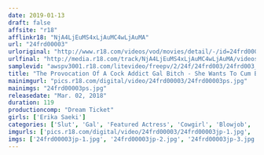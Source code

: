 ```yaml
---
date: 2019-01-13
draft: false
affsite: "r18"
afflinkr18: "NjA4LjEuMS4xLjAuMC4wLjAuMA"
url: "24frd00003"
urloriginal: "http://www.r18.com/videos/vod/movies/detail/-/id=24frd00003"
urlfinal: "http://media.r18.com/track/NjA4LjEuMS4xLjAuMC4wLjAuMA/videos/vod/movies/detail/-/id=24frd00003"
samplevid: "awspv3001.r18.com/litevideo/freepv/2/24f/24frd003/24frd003_dmb_w.mp4"
title: "The Provocation Of A Cock Addict Gal Bitch - She Wants To Cum By Being Licked. Erika Saeki"
mainimgurl: "pics.r18.com/digital/video/24frd00003/24frd00003ps.jpg"
mainimgs: "24frd00003ps.jpg"
releasedate: "Mar. 02, 2018"
duration: 119
productioncomp: "Dream Ticket"
girls: ['Erika Saeki']
categories: ['Slut', 'Gal', 'Featured Actress', 'Cowgirl', 'Blowjob', 'Sex Toys', 'Hi-Def']
imgurls: ['pics.r18.com/digital/video/24frd00003/24frd00003jp-1.jpg', 'pics.r18.com/digital/video/24frd00003/24frd00003jp-2.jpg', 'pics.r18.com/digital/video/24frd00003/24frd00003jp-3.jpg', 'pics.r18.com/digital/video/24frd00003/24frd00003jp-4.jpg', 'pics.r18.com/digital/video/24frd00003/24frd00003jp-5.jpg', 'pics.r18.com/digital/video/24frd00003/24frd00003jp-6.jpg', 'pics.r18.com/digital/video/24frd00003/24frd00003jp-7.jpg', 'pics.r18.com/digital/video/24frd00003/24frd00003jp-8.jpg', 'pics.r18.com/digital/video/24frd00003/24frd00003jp-9.jpg', 'pics.r18.com/digital/video/24frd00003/24frd00003jp-10.jpg', 'pics.r18.com/digital/video/24frd00003/24frd00003jp-11.jpg', 'pics.r18.com/digital/video/24frd00003/24frd00003jp-12.jpg', 'pics.r18.com/digital/video/24frd00003/24frd00003jp-13.jpg', 'pics.r18.com/digital/video/24frd00003/24frd00003jp-14.jpg', 'pics.r18.com/digital/video/24frd00003/24frd00003jp-15.jpg', 'pics.r18.com/digital/video/24frd00003/24frd00003jp-16.jpg', 'pics.r18.com/digital/video/24frd00003/24frd00003jp-17.jpg', 'pics.r18.com/digital/video/24frd00003/24frd00003jp-18.jpg', 'pics.r18.com/digital/video/24frd00003/24frd00003jp-19.jpg', 'pics.r18.com/digital/video/24frd00003/24frd00003jp-20.jpg']
imgs: ['24frd00003jp-1.jpg', '24frd00003jp-2.jpg', '24frd00003jp-3.jpg', '24frd00003jp-4.jpg', '24frd00003jp-5.jpg', '24frd00003jp-6.jpg', '24frd00003jp-7.jpg', '24frd00003jp-8.jpg', '24frd00003jp-9.jpg', '24frd00003jp-10.jpg', '24frd00003jp-11.jpg', '24frd00003jp-12.jpg', '24frd00003jp-13.jpg', '24frd00003jp-14.jpg', '24frd00003jp-15.jpg', '24frd00003jp-16.jpg', '24frd00003jp-17.jpg', '24frd00003jp-18.jpg', '24frd00003jp-19.jpg', '24frd00003jp-20.jpg']
---
```

